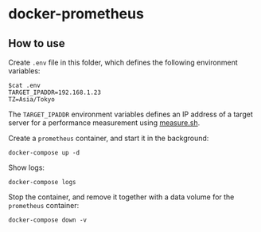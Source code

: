 # docker-prometheus

## How to use

Create `.env` file in this folder, which defines the following environment variables:

```console
$cat .env
TARGET_IPADDR=192.168.1.23
TZ=Asia/Tokyo
```

The `TARGET_IPADDR` environment variables defines an IP address of a target server for a
performance measurement using [measure.sh](../measure.sh).

Create a `prometheus` container, and start it in the background:

```shell
docker-compose up -d
```

Show logs:

```shell
docker-compose logs
```

Stop the container, and remove it together with a data volume for the `prometheus` container:

```shell
docker-compose down -v
```
